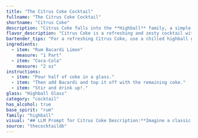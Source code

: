 ```yaml
---
title: "The Citrus Coke Cocktail"
fullname: "The Citrus Coke Cocktail"
shortname: "Citrus Coke"
description: "Citrus Coke falls into the **Highball** family, a simple yet refreshing combination of spirits and mixers. This classic combo likely emerged in the late 19th century, as both rum and cola were popular beverages. The citrus twist adds a modern touch to this timeless drink. "
flavor_description: "Citrus Coke is a refreshing and zesty cocktail with a familiar sweetness. The Bacardi Limon's citrus notes, primarily lime, dance on the palate, cutting through the Coca-Cola's cola and caramel sweetness. The overall effect is a vibrant and playful drink that's perfect for a hot day or as a casual nightcap. "
bartender_tips: "For a refreshing Citrus Coke, use a chilled highball glass and fill it with ice. Pour in the Bacardi Limon first, followed by the Coca-Cola. This ensures the rum's citrus flavors are well-integrated. A squeeze of lime or a lime wedge garnish adds a beautiful touch and enhances the citrus notes. Remember, you can adjust the ratio of rum to Coke to your liking, making it a perfect balance of sweet and tart. "
ingredients:
  - item: "Rum Bacardi Limon"
    measure: "1 Part"
  - item: "Coca-Cola"
    measure: "2 oz"
instructions:
  - item: "Pour half of coke in a glass."
  - item: "Then add Bacardi and top it off with the remaining coke."
  - item: "Stir and drink up!."
glass: "Highball Glass"
category: "cocktail"
has_alcohol: true
base_spirit: "rum"
family: "highball"
visual: "## LLM Prompt for Citrus Coke Description:**Imagine a classic Coca-Cola with a vibrant twist. Describe the appearance of a Citrus Coke cocktail, considering the following aspects:*** **Color:** What is the overall hue of the drink?  Is it a deep brown, a lighter amber, or something else entirely? Does it have any interesting layers or gradients?* **Clarity:** Is the drink clear, cloudy, or somewhere in between? Are there any visible particles or ice chunks?* **Glassware:** What type of glass would best showcase the cocktail? A highball glass? A Collins glass? A rocks glass?* **Garnish:** What kind of garnish would enhance the visual appeal of the drink? A lime wedge? A lemon twist? A cherry? * **Texture:** Is the drink smooth and refreshing, or does it have a more complex texture? Are there any visible bubbles or foam? **Write a descriptive paragraph that captures the essence of the Citrus Coke cocktail's appearance.** "
source: "thecocktaildb"
---
```


